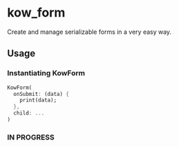 # kow_form

Create and manage serializable forms in a very easy way.

## Usage

### Instantiating KowForm

```dart
KowForm(
  onSubmit: (data) {
    print(data);
  },
  child: ...
)
```

### IN PROGRESS